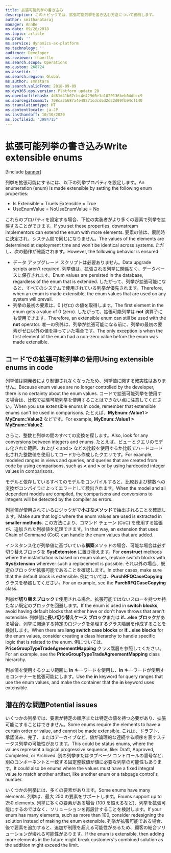 ```yaml
---
title: 拡張可能列挙の書き込み
description: このトピックでは、拡張可能列挙を書き込む方法について説明します。
author: smithanataraj
manager: AnnBe
ms.date: 09/26/2018
ms.topic: article
ms.prod: ''
ms.service: dynamics-ax-platform
ms.technology: ''
audience: Developer
ms.reviewer: rhaertle
ms.search.scope: Operations
ms.custom: 268724
ms.assetid: ''
ms.search.region: Global
ms.author: smnatara
ms.search.validFrom: 2018-09-09
ms.dyn365.ops.version: Platform update 20
ms.openlocfilehash: 4d61d41b67cbc4e429d0e1a1020136beb04dbcc9
ms.sourcegitcommit: 708ca25687a4e48271cdcd6d2d22d99fb94cf140
ms.translationtype: HT
ms.contentlocale: ja-JP
ms.lasthandoff: 10/10/2020
ms.locfileid: "3984715"
---
```

# <a name="write-extensible-enums"></a><span data-ttu-id="76900-103">拡張可能列挙の書き込み</span><span class="sxs-lookup"><span data-stu-id="76900-103">Write extensible enums</span></span>

[!include [banner](../includes/banner.md)]

<span data-ttu-id="76900-104">列挙を拡張可能にするには、以下の列挙プロパティを設定します。</span><span class="sxs-lookup"><span data-stu-id="76900-104">An enumeration (enum) is made extensible by setting the following enum properties:</span></span>

- <span data-ttu-id="76900-105">Is Extensible = True</span><span class="sxs-lookup"><span data-stu-id="76900-105">Is Extensible = True</span></span>
- <span data-ttu-id="76900-106">UseEnumValue = No</span><span class="sxs-lookup"><span data-stu-id="76900-106">UseEnumValue = No</span></span>

<span data-ttu-id="76900-107">これらのプロパティを設定する場合、下位の実装者がより多くの要素で列挙を拡張することができます。</span><span class="sxs-lookup"><span data-stu-id="76900-107">If you set these properties, downstream implementors can extend the enum with more elements.</span></span> <span data-ttu-id="76900-108">要素の値は、展開時に決定され、システム間で同じになりません。</span><span class="sxs-lookup"><span data-stu-id="76900-108">The values of the elements are determined at deployment time and won't be identical across systems.</span></span> <span data-ttu-id="76900-109">ただし、次の動作が確認されます。</span><span class="sxs-lookup"><span data-stu-id="76900-109">However, the following behavior is ensured:</span></span>

+ <span data-ttu-id="76900-110">データ アップグレード スクリプトは必要ありません。</span><span class="sxs-lookup"><span data-stu-id="76900-110">Data upgrade scripts aren't required.</span></span> <span data-ttu-id="76900-111">列挙値は、拡張される列挙に関係なく、データベースに保存されます。</span><span class="sxs-lookup"><span data-stu-id="76900-111">Enum values are persisted in the database, regardless of the enum that is extended.</span></span> <span data-ttu-id="76900-112">したがって、列挙が拡張可能になると、すべてのシステムで使用されている列挙が優先されます。</span><span class="sxs-lookup"><span data-stu-id="76900-112">Therefore, when an enum is made extensible, the enum values that are used on any system will prevail.</span></span>
+ <span data-ttu-id="76900-113">列挙の最初の要素は、0 (ゼロ) の値を取得します。</span><span class="sxs-lookup"><span data-stu-id="76900-113">The first element in the enum gets a value of 0 (zero).</span></span> <span data-ttu-id="76900-114">したがって、拡張可能列挙は **not** 演算子にも使用できます。</span><span class="sxs-lookup"><span data-stu-id="76900-114">Therefore, an extensible enum can still be used with the **not** operator.</span></span> <span data-ttu-id="76900-115">唯一の例外は、列挙が拡張可能になる前に、列挙の最初の要素がゼロ以外の値を持っていた場合です。</span><span class="sxs-lookup"><span data-stu-id="76900-115">The only exception is when the first element of the enum had a non-zero value before the enum was made extensible.</span></span>
    
## <a name="using-extensible-enums-in-code"></a><span data-ttu-id="76900-116">コードでの拡張可能列挙の使用</span><span class="sxs-lookup"><span data-stu-id="76900-116">Using extensible enums in code</span></span>
<span data-ttu-id="76900-117">列挙値は開発者により制御されなくなったため、列挙値に関する確実性はありません。</span><span class="sxs-lookup"><span data-stu-id="76900-117">Because enum values are no longer controlled by the developer, there is no certainty about the enum values.</span></span> <span data-ttu-id="76900-118">コードで拡張可能列挙を使用する場合は、比較で拡張可能列挙を使用することはできない点に注意してください。</span><span class="sxs-lookup"><span data-stu-id="76900-118">When you use extensible enums in code, remember that extensible enums can't be used in comparisons.</span></span> <span data-ttu-id="76900-119">たとえば、**MyEnum::Value1 \> MyEnum::Value2** などです。</span><span class="sxs-lookup"><span data-stu-id="76900-119">For example, **MyEnum::Value1 \> MyEnum::Value2**.</span></span>

<span data-ttu-id="76900-120">さらに、整数と列挙の間のすべての変換を探します。</span><span class="sxs-lookup"><span data-stu-id="76900-120">Also, look for any conversions between integers and enums.</span></span> <span data-ttu-id="76900-121">たとえば、ビューとクエリのモデル化された範囲、および **\<** and **\>** などの比較を使用するか比較でハードコード化された整数値を使用してコードから作成したクエリです。</span><span class="sxs-lookup"><span data-stu-id="76900-121">For example, modeled ranges in views and queries, and queries that are created from code by using comparisons, such as **\<** and **\>** or by using hardcoded integer values in comparisons.</span></span>

<span data-ttu-id="76900-122">モデルと依存しているすべてのモデルをコンパイルすると、比較および整数への変換がコンパイラによってエラーとして検出されます。</span><span class="sxs-lookup"><span data-stu-id="76900-122">When the model and all dependent models are compiled, the comparisons and conversions to integers will be detected by the compiler as errors.</span></span>
    
<span data-ttu-id="76900-123">列挙値が使用されているロジックがで**小さなメソッド**で抽出されることを確認します。</span><span class="sxs-lookup"><span data-stu-id="76900-123">Make sure that logic where the enum values are used is extracted in **smaller methods**.</span></span> <span data-ttu-id="76900-124">この方法により、コマンド チェーン (CoC) を使用する拡張が、追加された列挙値を処理できます。</span><span class="sxs-lookup"><span data-stu-id="76900-124">In that way, an extension that uses Chain of Command (CoC) can handle the enum values that are added.</span></span>

<span data-ttu-id="76900-125">インスタンス化が列挙値に基づいている**構築**メソッドの場合、可能な場合は必ず切り替えブロックを **SysExtension** に置き換えます。</span><span class="sxs-lookup"><span data-stu-id="76900-125">For **construct** methods where the instantiation is based on enum values, replace switch blocks with **SysExtension** wherever such a replacement is possible.</span></span> <span data-ttu-id="76900-126">それ以外の場合、既定のブロックが拡張可能であることを確認します。</span><span class="sxs-lookup"><span data-stu-id="76900-126">In other cases, make sure that the default block is extensible.</span></span> <span data-ttu-id="76900-127">例については、**PurchRFQCaseCopying** クラスを参照してください。</span><span class="sxs-lookup"><span data-stu-id="76900-127">For an example, see the **PurchRFQCaseCopying** class.</span></span>

<span data-ttu-id="76900-128">列挙が**切り替えブロック**で使用される場合、拡張可能ではないスローを持つか持たない既定のブロックを回避します。</span><span class="sxs-lookup"><span data-stu-id="76900-128">If the enum is used in **switch blocks**, avoid having default blocks that either have or don't have throws that aren't extensible.</span></span> <span data-ttu-id="76900-129">列挙値に**長い切り替えケース ブロック**または **if...else ブロック**がある場合、列挙に関連する特定のロジックを処理するクラス階層を作成することを検討します。</span><span class="sxs-lookup"><span data-stu-id="76900-129">When there are **long switch case blocks** or **if...else blocks** for the enum values, consider creating a class hierarchy to handle specific logic that is related to the enum.</span></span> <span data-ttu-id="76900-130">例については、**PriceGroupTypeTradeAgreementMapping** クラス階層を参照してください。</span><span class="sxs-lookup"><span data-stu-id="76900-130">For an example, see the **PriceGroupTypeTradeAgreementMapping** class hierarchy.</span></span>

<span data-ttu-id="76900-131">列挙値を使用するクエリ範囲に **in** キーワードを使用し、**in** キーワードが使用するコンテナーを拡張可能にします。</span><span class="sxs-lookup"><span data-stu-id="76900-131">Use the **in** keyword for query ranges that use the enum values, and make the container that the **in** keyword uses extensible.</span></span>

## <a name="potential-issues"></a><span data-ttu-id="76900-132">潜在的な問題</span><span class="sxs-lookup"><span data-stu-id="76900-132">Potential issues</span></span>
<span data-ttu-id="76900-133">いくつかの列挙では、要素が特定の順序または特定の値を持つ必要があり、拡張可能にすることはできません。</span><span class="sxs-lookup"><span data-stu-id="76900-133">Some enums require the elements to have a certain order or value, and cannot be made extensible.</span></span> <span data-ttu-id="76900-134">これは、ドラフト、承認済み、完了、またはアーカイブなど、値が論理的な連続する順序を表すステータス列挙の可能性があります。</span><span class="sxs-lookup"><span data-stu-id="76900-134">This could be status enums, where the values represent a logical progressive sequence, like: Draft, Approved, Completed, or Archived.</span></span> <span data-ttu-id="76900-135">別の列挙またはタブページ コントロールの番号など、別のコンポーネントと一致する固定整数値が値に必要な列挙の可能性もあります。</span><span class="sxs-lookup"><span data-stu-id="76900-135">It could also be enums where the values must have a fixed integral value to match another artifact, like another enum or a tabpage control's number.</span></span>   

<span data-ttu-id="76900-136">いくつかの列挙には、多くの要素があります。</span><span class="sxs-lookup"><span data-stu-id="76900-136">Some enums have many elements.</span></span> <span data-ttu-id="76900-137">列挙は、最大 250 の要素をサポートします。</span><span class="sxs-lookup"><span data-stu-id="76900-137">Enums support up to 250 elements.</span></span> <span data-ttu-id="76900-138">列挙に多くの要素がある場合 (100 を超えるなど)、列挙を拡張可能にするのではなく、ソリューションを再設計することを検討します。</span><span class="sxs-lookup"><span data-stu-id="76900-138">If your enum has many elements, such as more than 100, consider redesigning the solution instead of making the enum extensible.</span></span> <span data-ttu-id="76900-139">列挙が拡張可能である場合、後で要素を追加すると、追加が制限を超える可能性があるため、顧客の結合ソリューションが壊れる可能性があります。</span><span class="sxs-lookup"><span data-stu-id="76900-139">If the enum is extensible, then adding more elements in the future might break customers's combined solution as the addition might exceed the limit.</span></span>
